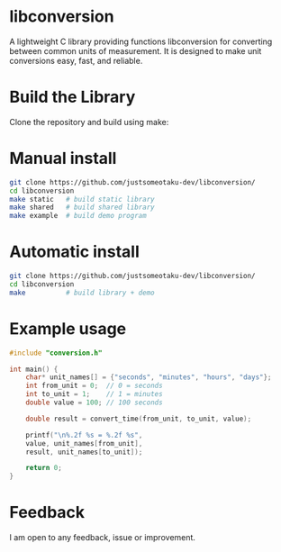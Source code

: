 # libconversion
A lightweight C library providing functions libconversion for converting between common units of measurement. It is designed to make unit conversions easy, fast, and reliable.
# Build the Library
Clone the repository and build using make:
# Manual install
```bash
git clone https://github.com/justsomeotaku-dev/libconversion/
cd libconversion
make static   # build static library
make shared   # build shared library
make example  # build demo program
```
# Automatic install
```bash
git clone https://github.com/justsomeotaku-dev/libconversion/
cd libconversion
make          # build library + demo
```
# Example usage
```C
#include "conversion.h"

int main() {
    char* unit_names[] = {"seconds", "minutes", "hours", "days"};
    int from_unit = 0;  // 0 = seconds
    int to_unit = 1;    // 1 = minutes
    double value = 100; // 100 seconds

    double result = convert_time(from_unit, to_unit, value);

    printf("\n%.2f %s = %.2f %s",
    value, unit_names[from_unit],
    result, unit_names[to_unit]);

    return 0;
}
```
# Feedback
I am open to any feedback, issue or improvement. 
